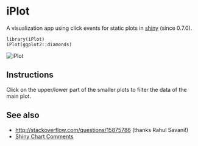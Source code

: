 # iPlot

A visualization app using click events for static plots in [shiny](https://github.com/rstudio/shiny) (since 0.7.0).

    library(iPlot)
    iPlot(ggplot2::diamonds)

![iPlot](https://dl.dropboxusercontent.com/u/2904328/iPlot.png)

## Instructions

Click on the upper/lower part of the smaller plots to filter the data of the main plot.

## See also

- http://stackoverflow.com/questions/15875786 (thanks Rahul Savani!)
- [Shiny Chart Comments](https://gist.github.com/reinholdsson/6332998)
 